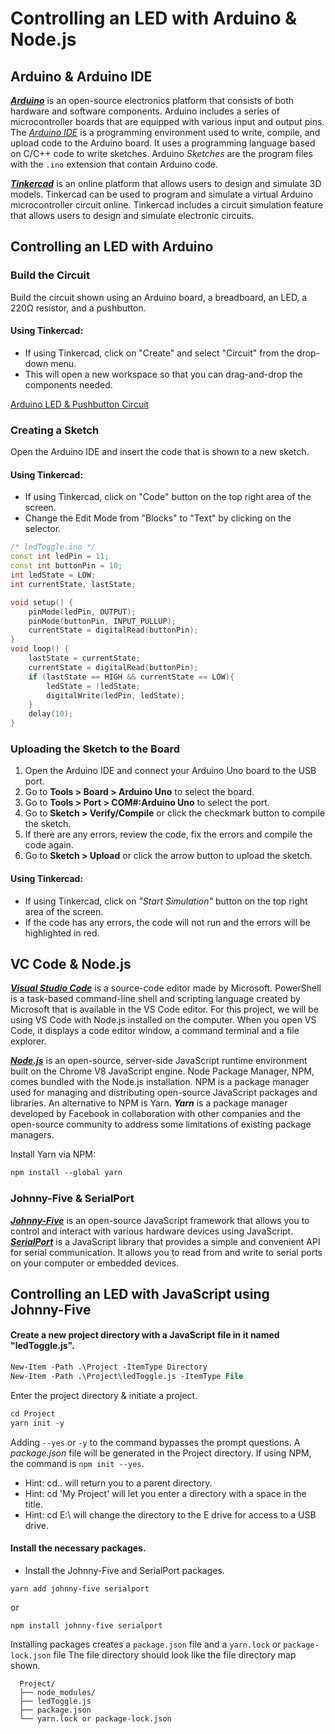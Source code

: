 # Controlling an LED with Arduino & Node.js
<!-- Arduino & Arduino IDE -->
## Arduino & Arduino IDE
[***Arduino***](https://www.arduino.cc/) is an open-source electronics platform that consists of both hardware and software components. Arduino includes a series of microcontroller boards that are equipped with various input and output pins. The [*Arduino IDE*](https://www.arduino.cc/en/software/) is a programming environment used to write, compile, and upload code to the Arduino board. It uses a programming language based on C/C++ code to write sketches. Arduino *Sketches* are the program files with the `.ino` extension that contain Arduino code.
<!-- Tinkercad -->
[ ***Tinkercad***](https://www.tinkercad.com/) is an online platform that allows users to design and simulate 3D models. Tinkercad can be used to program and simulate a virtual Arduino microcontroller circuit online. Tinkercad includes a circuit simulation feature that allows users to design and simulate electronic circuits.

## Controlling an LED with Arduino

### Build the Circuit

Build the circuit shown using an Arduino board, a breadboard, an LED, a 220Ω resistor, and a pushbutton.

#### Using Tinkercad:
- If using Tinkercad, click on "Create" and select "Circuit" from the drop-down menu.
- This will open a new workspace so that you can drag-and-drop the components needed.

[Arduino LED & Pushbutton Circuit]()

### Creating a Sketch
Open the Arduino IDE and insert the code that is shown to a new sketch.

#### Using Tinkercad:
- If using Tinkercad, click on "Code" button on the top right area of the screen.
- Change the Edit Mode from "Blocks" to "Text" by clicking on the selector.

```ino
/* ledToggle.ino */
const int ledPin = 11;
const int buttonPin = 10;
int ledState = LOW;
int currentState, lastState;

void setup() {
    pinMode(ledPin, OUTPUT);
    pinMode(buttonPin, INPUT_PULLUP);
    currentState = digitalRead(buttonPin);
}
void loop() {
    lastState = currentState;
    currentState = digitalRead(buttonPin);
    if (lastState == HIGH && currentState == LOW){
        ledState = !ledState;
        digitalWrite(ledPin, ledState);
    }
    delay(10);
}
```

### Uploading the Sketch to the Board
1. Open the Arduino IDE and connect your Arduino Uno board to the USB port.
2. Go to **Tools > Board > Arduino Uno** to select the board.
3. Go to **Tools > Port > COM#:Arduino Uno** to select the port.
4. Go to **Sketch > Verify/Compile** or click the checkmark button to compile the sketch.
5. If there are any errors, review the code, fix the errors and compile the code again.
6. Go to **Sketch > Upload** or click the arrow button to upload the sketch.
#### Using Tinkercad:
- If using Tinkercad, click on *"Start Simulation"* button on the top right area of the screen.
- If the code has any errors, the code will not run and the errors will be highlighted in red.

## VC Code & Node.js
[***Visual Studio Code***](https://code.visualstudio.com/) is a source-code editor made by Microsoft. PowerShell is a task-based command-line shell and scripting language created by Microsoft that is available in the VS Code editor. For this project, we will be using VS Code with Node.js installed on the computer. When you open VS Code, it displays a code editor window, a command terminal and a file explorer.

[***Node.js***](https://nodejs.org/) is an open-source, server-side JavaScript runtime environment built on the Chrome V8 JavaScript engine. Node Package Manager, NPM, comes bundled with the Node.js installation. NPM is a package manager used for managing and distributing open-source JavaScript packages and libraries. An alternative to NPM is Yarn. ***Yarn*** is a package manager developed by Facebook in collaboration with other companies and the open-source community to address some limitations of existing package managers.
<!-- Yarn Package Manager -->
Install Yarn via NPM:
```ps
npm install --global yarn
```
### Johnny-Five & SerialPort
[***Johnny-Five***](https://johnny-five.io/) is an open-source JavaScript framework that allows you to control and interact with various hardware devices using JavaScript. [***SerialPort***](https://serialport.io/) is a JavaScript library that provides a simple and convenient API for serial communication. It allows you to read from and write to serial ports on your computer or embedded devices.

## Controlling an LED with JavaScript using Johnny-Five

#### Create a new project directory with a JavaScript file in it named "ledToggle.js".
```ps
New-Item -Path .\Project -ItemType Directory
New-Item -Path .\Project\ledToggle.js -ItemType File
```
Enter the project directory & initiate a project.
```ps
cd Project
yarn init -y
```
Adding `--yes` or `-y` to the command bypasses the prompt questions. A *package.json* file will be generated in the Project directory.
If using NPM, the command is `npm init --yes`.
- Hint: cd.. will return you to a parent directory.
- Hint: cd 'My Project' will let you enter a directory with a space in the title.
- Hint: cd E:\ will change the directory to the E drive for access to a USB drive.

#### Install the necessary packages.

- Install the Johnny-Five and SerialPort packages.
```shell
yarn add johnny-five serialport
```
or
```shell
npm install johnny-five serialport
```
Installing packages creates a `package.json` file and a `yarn.lock` or `package-lock.json` file
The file directory should look like the file directory map shown.

```
  Project/
  ├── node_modules/
  ├── ledToggle.js
  ├── package.json
  └── yarn.lock or package-lock.json
```
